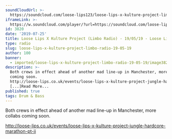 ```yaml
---
soundCloudUrl: >-
  https://soundcloud.com/loose-lips123/loose-lips-x-kulture-project-limbo-radio-190519
iframeLink: >-
  https://w.soundcloud.com/player/?url=https://soundcloud.com/loose-lips123/loose-lips-x-kulture-project-limbo-radio-190519&color=00aabb&auto_play=false&hide_related=false&show_comments=true&show_user=true&show_reposts=false
id: 3820
date: '2019-07-25'
title: Loose Lips X Kulture Project (Limbo Radio) - 19/05/19 - Loose Lips
type: radio
slug: loose-lips-x-kulture-project-limbo-radio-19-05-19
author: 100
banner:
  - imported/loose-lips-x-kulture-project-limbo-radio-19-05-19/image3820.jpeg
description: >-
  Both crews in effect ahead of another mad line-up in Manchester, more collabs
  coming soon.
  http://loose-lips.co.uk/events/loose-lips-x-kulture-project-jungle-hardcore-marathon-pt-ii
  [...]Read More...
published: true
tags: Drum & Bass
---
```

Both crews in effect ahead of another mad line-up in Manchester, more collabs coming soon.

http://loose-lips.co.uk/events/loose-lips-x-kulture-project-jungle-hardcore-marathon-pt-ii